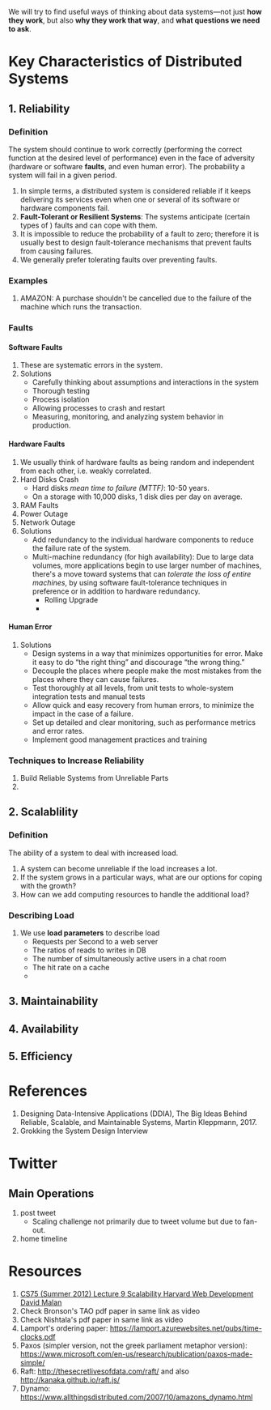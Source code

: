 We will try to find useful ways of thinking about data systems—not just **how they work**, but also **why they work that way**, and **what questions we need to ask**.

# Key Characteristics of Distributed Systems
## 1. Reliability
### Definition 

The system should continue to work correctly (performing the correct function at the desired level of performance) even in the face of adversity (hardware or software **faults**, and even human error). The probability a system will fail in a given period.

1. In simple terms, a distributed system is considered reliable if it keeps delivering its services even when one or several of its software or hardware components fail.
1. **Fault-Tolerant or Resilient Systems**: The systems anticipate (certain types of ) faults and can cope with them.
1. It is impossible to reduce the probability of a fault to zero; therefore it is usually best to design fault-tolerance mechanisms that prevent faults from causing failures. 
2. We generally prefer tolerating faults over preventing faults.

### Examples
1. AMAZON: A purchase shouldn't be cancelled due to the failure of the machine which runs the transaction.

### Faults

#### Software Faults
1. These are systematic errors in the system.
2. Solutions
   * Carefully thinking about assumptions and interactions in the system
   * Thorough testing
   * Process isolation
   * Allowing processes to crash and restart
   * Measuring, monitoring, and analyzing system behavior in production.
#### Hardware Faults
1. We usually think of hardware faults as being random and independent from each other, i.e. weakly correlated.
1. Hard Disks Crash
   * Hard disks *mean time to failure (MTTF)*: 10-50 years.
   * On a storage with 10,000 disks, 1 disk dies per day on average.
3. RAM Faults
4. Power Outage
5. Network Outage
6. Solutions
   * Add redundancy to the individual hardware components to reduce the failure rate of the system. 
   * Multi-machine redundancy (for high availability): Due to large data volumes, more applications begin to use larger number of machines, there's a move toward systems that can *tolerate the loss of entire machines*, by using software fault-tolerance techniques in preference or in addition to hardware redundancy.
      * Rolling Upgrade
      * 
#### Human Error
1. Solutions
   * Design systems in a way that minimizes opportunities for error. Make it easy to do “the right thing” and discourage “the wrong thing.”
   * Decouple the places where people make the most mistakes from the places where they can cause failures.
   * Test thoroughly at all levels, from unit tests to whole-system integration tests and manual tests
   * Allow quick and easy recovery from human errors, to minimize the impact in the case of a failure.
   * Set up detailed and clear monitoring, such as performance metrics and error rates.
   * Implement good management practices and training
### Techniques to Increase Reliability
1. Build Reliable Systems from Unreliable Parts
2. 


## 2. Scalablility
### Definition
The ability of a system to deal with increased load.

1. A system can become unreliable if the load increases a lot.
1. If the system grows in a particular ways, what are our options for coping with the growth? 
2. How can we add computing resources to handle the additional load?


### Describing Load
1. We use **load parameters** to describe load
   * Requests per Second to a web server
   * The ratios of reads to writes in DB
   * The number of  simultaneously active users in a chat room
   * The hit rate on a cache
   * 
## 3. Maintainability
## 4. Availability
## 5. Efficiency

# References
1. Designing Data-Intensive Applications (DDIA), The Big Ideas Behind Reliable, Scalable, and Maintainable Systems, Martin Kleppmann, 2017.
2. Grokking the System Design Interview

# Twitter
## Main Operations
1. post tweet
   * Scaling challenge not primarily due to tweet volume but due to fan-out. 
3. home timeline

# Resources
1. [CS75 (Summer 2012) Lecture 9 Scalability Harvard Web Development David Malan](https://youtu.be/-W9F__D3oY4)
2. Check Bronson's TAO pdf paper in same link as video
3. Check Nishtala's pdf paper in same link as video
4. Lamport's ordering paper: https://lamport.azurewebsites.net/pubs/time-clocks.pdf
5. Paxos (simpler version, not the greek parliament metaphor version): https://www.microsoft.com/en-us/research/publication/paxos-made-simple/
6. Raft: http://thesecretlivesofdata.com/raft/ and also http://kanaka.github.io/raft.js/
7. Dynamo: https://www.allthingsdistributed.com/2007/10/amazons_dynamo.html

